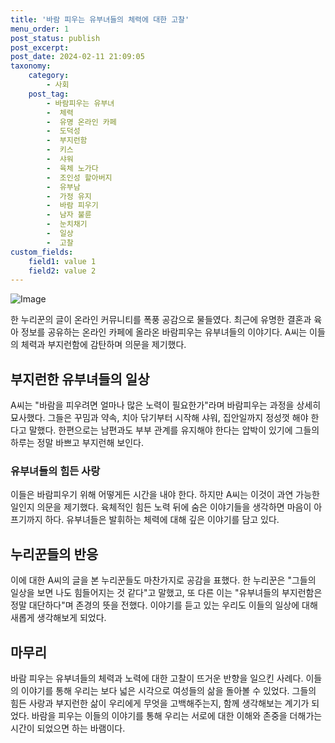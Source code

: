 ```yaml
---
title: '바람 피우는 유부녀들의 체력에 대한 고찰'
menu_order: 1
post_status: publish
post_excerpt: 
post_date: 2024-02-11 21:09:05
taxonomy:
    category:
        - 사회
    post_tag:
        - 바람피우는 유부녀
        -  체력
        -  유명 온라인 카페
        -  도덕성
        -  부지런함
        -  키스
        -  샤워
        -  육체 노가다
        -  조인성 할아버지
        -  유부남
        -  가정 유지
        -  바람 피우기
        -  남자 불륜
        -  눈치채기
        -  일상
        -  고찰
custom_fields:
    field1: value 1
    field2: value 2
---
```


![Image](https://imgnews.pstatic.net/image/421/2024/02/11/0007345845_001_20240211122203741.jpg?type=w647)

한 누리꾼의 글이 온라인 커뮤니티를 폭풍 공감으로 물들였다. 최근에 유명한 결혼과 육아 정보를 공유하는 온라인 카페에 올라온 바람피우는 유부녀들의 이야기다. A씨는 이들의 체력과 부지런함에 감탄하며 의문을 제기했다.
## 부지런한 유부녀들의 일상
A씨는 "바람을 피우려면 얼마나 많은 노력이 필요한가"라며 바람피우는 과정을 상세히 묘사했다. 그들은 꾸밈과 약속, 치아 닦기부터 시작해 샤워, 집안일까지 정성껏 해야 한다고 말했다. 한편으로는 남편과도 부부 관계를 유지해야 한다는 압박이 있기에 그들의 하루는 정말 바쁘고 부지런해 보인다.
### 유부녀들의 힘든 사랑
이들은 바람피우기 위해 어떻게든 시간을 내야 한다. 하지만 A씨는 이것이 과연 가능한 일인지 의문을 제기했다. 육체적인 힘든 노력 뒤에 숨은 이야기들을 생각하면 마음이 아프기까지 하다. 유부녀들은 발휘하는 체력에 대해 깊은 이야기를 담고 있다.
## 누리꾼들의 반응
이에 대한 A씨의 글을 본 누리꾼들도 마찬가지로 공감을 표했다. 한 누리꾼은 "그들의 일상을 보면 나도 힘들어지는 것 같다"고 말했고, 또 다른 이는 "유부녀들의 부지런함은 정말 대단하다"며 존경의 뜻을 전했다. 이야기를 듣고 있는 우리도 이들의 일상에 대해 새롭게 생각해보게 되었다.
## 마무리
바람 피우는 유부녀들의 체력과 노력에 대한 고찰이 뜨거운 반향을 일으킨 사례다. 이들의 이야기를 통해 우리는 보다 넓은 시각으로 여성들의 삶을 돌아볼 수 있었다. 그들의 힘든 사랑과 부지런한 삶이 우리에게 무엇을 고백해주는지, 함께 생각해보는 계기가 되었다. 바람을 피우는 이들의 이야기를 통해 우리는 서로에 대한 이해와 존중을 더해가는 시간이 되었으면 하는 바램이다.
